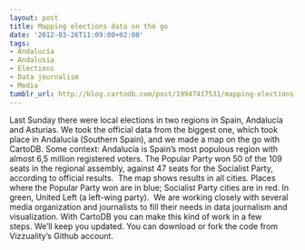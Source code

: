 ```yaml
---
layout: post
title: Mapping elections data on the go
date: '2012-03-26T11:09:00+02:00'
tags:
- Andalucía
- Andalusia
- Elections
- Data journalism
- Media
tumblr_url: http://blog.cartodb.com/post/19947417531/mapping-elections-data-on-the-go
---
```


Last Sunday there were local elections in two regions in Spain, Andalucía and Asturias. We took the official data from the biggest one, which took place in Andalucía (Southern Spain), and we made a map on the go with CartoDB.
Some context: Andalucía is Spain’s most populous region with almost 6,5 million registered voters. The Popular Party won 50 of the 109 seats in the regional assembly, against 47 seats for the Socialist Party, according to official results. 
The map shows results in all cities. Places where the Popular Party won are in blue; Socialist Party cities are in red. In green, United Left (a left-wing party). 
We are working closely with several media organization and journalists to fill their needs in data journalism and visualization. With CartoDB you can make this kind of work in a few steps. We’ll keep you updated.
You can download or fork the code from Vizzuality’s Github account.
